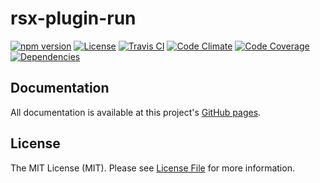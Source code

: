 # rsx-plugin-run

[![npm version][ico-npm]][link-npm]
[![License][ico-license]](LICENSE.md)
[![Travis CI][ico-travis]][link-travis]
[![Code Climate][ico-codeclimate]][link-codeclimate]
[![Code Coverage][ico-code-coverage]][link-code-coverage]
[![Dependencies][ico-dependencies]][link-dependencies]

## Documentation

All documentation is available at this project's [GitHub pages](http://react-native-contrib.github.io/rsx/).

## License

The MIT License (MIT). Please see [License File](LICENSE.md) for more information.

[ico-npm]: https://img.shields.io/npm/v/rsx-plugin-run.svg?style=flat-square
[ico-license]: https://img.shields.io/badge/license-MIT-brightgreen.svg?style=flat-square
[ico-travis]: https://img.shields.io/travis/react-native-contrib/rsx-plugin-run/master.svg?style=flat-square
[ico-codeclimate]: https://img.shields.io/codeclimate/github/react-native-contrib/rsx-plugin-run.svg?style=flat-square
[ico-code-coverage]: https://img.shields.io/codeclimate/coverage/github/react-native-contrib/rsx-plugin-run.svg?style=flat-square
[ico-dependencies]: https://img.shields.io/david/react-native-contrib/rsx-plugin-run.svg?style=flat-square

[link-npm]: https://www.npmjs.com/package/rsx-plugin-run
[link-travis]: https://travis-ci.org/react-native-contrib/rsx-plugin-run
[link-codeclimate]: https://codeclimate.com/github/react-native-contrib/rsx-plugin-run
[link-code-coverage]: https://codeclimate.com/github/react-native-contrib/rsx-plugin-run/coverage
[link-dependencies]: https://david-dm.org/react-native-contrib/rsx-plugin-run
